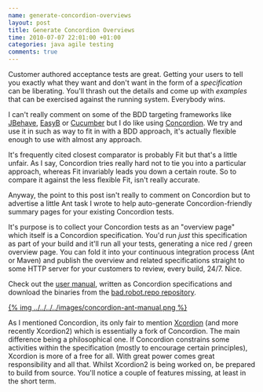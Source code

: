 ```yaml
---
name: generate-concordion-overviews
layout: post
title: Generate Concordion Overviews
time: 2010-07-07 22:01:00 +01:00
categories: java agile testing
comments: true
---
```


Customer authored acceptance tests are great. Getting your users to tell you exactly what they want
and don't want in the form of a _specification_ can be liberating. You'll thrash out the details and come up
 with _examples_ that can be exercised against the running system. Everybody wins.

I can't really comment on some of the BDD targeting frameworks like [JBehave](http://jbehave.org/),
[EasyB](http://www.easyb.org/) or [Cucumber](http://cukes.info/) but I do like using [Concordion](http://www.concordion.org/).
We try and use it in such as way to fit in with a BDD approach, it's actually flexible enough to use with almost any
approach.

It's frequently cited closest comparator is probably Fit but that's a little unfair. As I say, Concordion tries really
hard not to tie you into a particular approach, whereas Fit invariably leads you down a certain route. So to compare it
against the less flexible Fit, isn't really accurate.
  
Anyway, the point to this post isn't really to comment on Concordion but to advertise a little Ant task I wrote to
help auto-generate Concordion-friendly summary pages for your existing Concordion tests.

<!-- more -->
  
It's purpose is to collect your Concordion tests as an "overview page" which
itself is a Concordion specification. You'd run _just_ this specification as part of your build and it'll run all your
tests, generating a nice red / green overview page. You can fold it into your continuous integration process (Ant or
Maven) and publish the overview and related specifications straight to some HTTP server for your customers to review, every build, 24/7. Nice.


Check out the [user manual](http://badrobot.googlecode.com/svn/trunk/bad.robot/concordion-ant-task/manual/Overview.html), written as Concordion
specifications and download the binaries from the [bad.robot.repo repository](http://robotooling.com/maven/bad/robot/concordion-ant-task/).

[{% img ../../../../images/concordion-ant-manual.png %}](http://badrobot.googlecode.com/svn/trunk/bad.robot/concordion-ant-task/manual/Overview.html)

  
As I mentioned Concordion, its only fair to mention
[Xcordion](http://code.google.com/p/xcordion/) (and more recently Xcordion2)
which is essentially a fork of Concordion. The main difference being a
philosophical one. If Concordion constrains some activities within the
specification (mostly to encourage certain principles), Xcordion is more of a
free for all. With great power comes great responsibility and all that. Whilst
Xcordion2 is being worked on, be prepared to build from source. You'll notice
a couple of features missing, at least in the short term.






